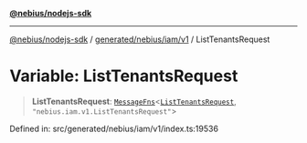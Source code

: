 [**@nebius/nodejs-sdk**](../../../../../README.md)

---

[@nebius/nodejs-sdk](../../../../../README.md) / [generated/nebius/iam/v1](../README.md) / ListTenantsRequest

# Variable: ListTenantsRequest

> **ListTenantsRequest**: [`MessageFns`](../../../../../runtime/protos/core/interfaces/MessageFns.md)\<[`ListTenantsRequest`](../interfaces/ListTenantsRequest.md), `"nebius.iam.v1.ListTenantsRequest"`\>

Defined in: src/generated/nebius/iam/v1/index.ts:19536
